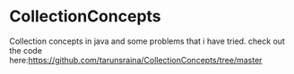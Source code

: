 # CollectionConcepts
Collection concepts in java and some problems that i have tried.
check out the code here:https://github.com/tarunsraina/CollectionConcepts/tree/master
